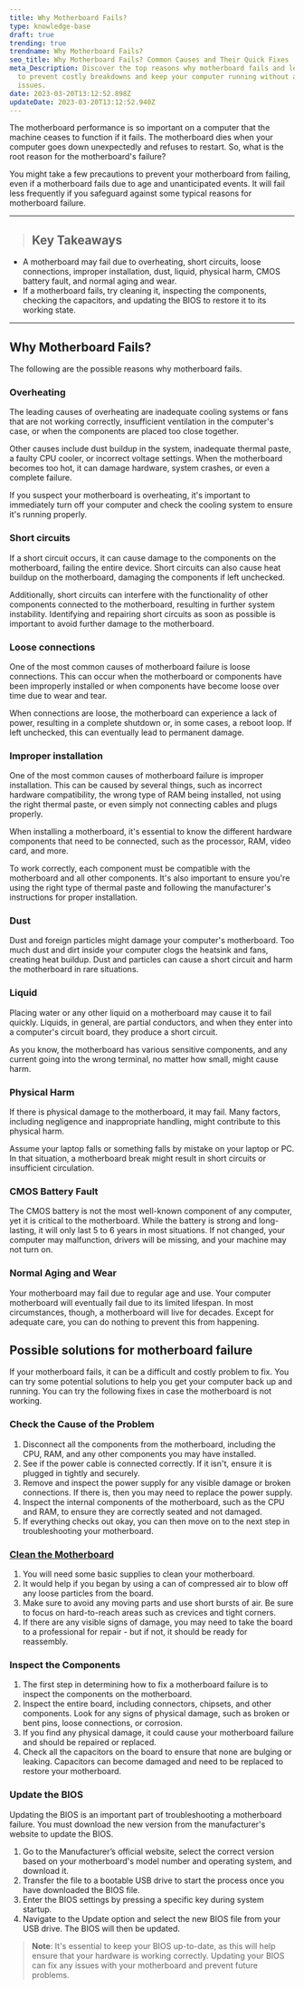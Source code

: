 ```yaml
---
title: Why Motherboard Fails?
type: knowledge-base
draft: true
trending: true
trendname: Why Motherboard Fails?
seo_title: Why Motherboard Fails? Common Causes and Their Quick Fixes
meta_Description: Discover the top reasons why motherboard fails and learn how
  to prevent costly breakdowns and keep your computer running without any
  issues.
date: 2023-03-20T13:12:52.898Z
updateDate: 2023-03-20T13:12:52.940Z
---
```

The motherboard performance is so important on a computer that the machine ceases to function if it fails. The motherboard dies when your computer goes down unexpectedly and refuses to restart. So, what is the root reason for the motherboard's failure?

You might take a few precautions to prevent your motherboard from failing, even if a motherboard fails due to age and unanticipated events. It will fail less frequently if you safeguard against some typical reasons for motherboard failure.

- - -

> ## Key Takeaways

* A motherboard may fail due to overheating, short circuits, loose connections, improper installation, dust, liquid, physical harm, CMOS battery fault, and normal aging and wear. 
* If a motherboard fails, try cleaning it, inspecting the components, checking the capacitors, and updating the BIOS to restore it to its working state.

- - -

## Why Motherboard Fails?

The following are the possible reasons why motherboard fails.

### Overheating

The leading causes of overheating are inadequate cooling systems or fans that are not working correctly, insufficient ventilation in the computer's case, or when the components are placed too close together.

Other causes include dust buildup in the system, inadequate thermal paste, a faulty CPU cooler, or incorrect voltage settings. When the motherboard becomes too hot, it can damage hardware, system crashes, or even a complete failure.

If you suspect your motherboard is overheating, it's important to immediately turn off your computer and check the cooling system to ensure it's running properly.

### Short circuits

If a short circuit occurs, it can cause damage to the components on the motherboard, failing the entire device. Short circuits can also cause heat buildup on the motherboard, damaging the components if left unchecked.

Additionally, short circuits can interfere with the functionality of other components connected to the motherboard, resulting in further system instability. Identifying and repairing short circuits as soon as possible is important to avoid further damage to the motherboard.

### Loose connections

One of the most common causes of motherboard failure is loose connections. This can occur when the motherboard or components have been improperly installed or when components have become loose over time due to wear and tear.

When connections are loose, the motherboard can experience a lack of power, resulting in a complete shutdown or, in some cases, a reboot loop. If left unchecked, this can eventually lead to permanent damage.

### Improper installation

One of the most common causes of motherboard failure is improper installation. This can be caused by several things, such as incorrect hardware compatibility, the wrong type of RAM being installed, not using the right thermal paste, or even simply not connecting cables and plugs properly.

When installing a motherboard, it's essential to know the different hardware components that need to be connected, such as the processor, RAM, video card, and more.

To work correctly, each component must be compatible with the motherboard and all other components. It's also important to ensure you're using the right type of thermal paste and following the manufacturer's instructions for proper installation.

### Dust

Dust and foreign particles might damage your computer's motherboard. Too much dust and dirt inside your computer clogs the heatsink and fans, creating heat buildup. Dust and particles can cause a short circuit and harm the motherboard in rare situations.

### Liquid

Placing water or any other liquid on a motherboard may cause it to fail quickly. Liquids, in general, are partial conductors, and when they enter into a computer's circuit board, they produce a short circuit.

As you know, the motherboard has various sensitive components, and any current going into the wrong terminal, no matter how small, might cause harm.

### Physical Harm

If there is physical damage to the motherboard, it may fail. Many factors, including negligence and inappropriate handling, might contribute to this physical harm.

Assume your laptop falls or something falls by mistake on your laptop or PC. In that situation, a motherboard break might result in short circuits or insufficient circulation.

### CMOS Battery Fault

The CMOS battery is not the most well-known component of any computer, yet it is critical to the motherboard. While the battery is strong and long-lasting, it will only last 5 to 6 years in most situations. If not changed, your computer may malfunction, drivers will be missing, and your machine may not turn on.

### Normal Aging and Wear

Your motherboard may fail due to regular age and use. Your computer motherboard will eventually fail due to its limited lifespan. In most circumstances, though, a motherboard will live for decades. Except for adequate care, you can do nothing to prevent this from happening.

## Possible solutions for motherboard failure

If your motherboard fails, it can be a difficult and costly problem to fix. You can try some potential solutions to help you get your computer back up and running. You can try the following fixes in case the motherboard is not working. 

### Check the Cause of the Problem

1. Disconnect all the components from the motherboard, including the CPU, RAM, and any other components you may have installed.
2. See if the power cable is connected correctly. If it isn't, ensure it is plugged in tightly and securely.
3. Remove and inspect the power supply for any visible damage or broken connections. If there is, then you may need to replace the power supply.
4. Inspect the internal components of the motherboard, such as the CPU and RAM, to ensure they are correctly seated and not damaged.
5. If everything checks out okay, you can then move on to the next step in troubleshooting your motherboard.

### [Clean the Motherboard](https://pcideaz.com/motherboards/how-to-clean-a-motherboard-at-home/)

1. You will need some basic supplies to clean your motherboard.
2. It would help if you began by using a can of compressed air to blow off any loose particles from the board.
3. Make sure to avoid any moving parts and use short bursts of air. Be sure to focus on hard-to-reach areas such as crevices and tight corners.
4. If there are any visible signs of damage, you may need to take the board to a professional for repair - but if not, it should be ready for reassembly.

### Inspect the Components

1. The first step in determining how to fix a motherboard failure is to inspect the components on the motherboard.
2. Inspect the entire board, including connectors, chipsets, and other components. Look for any signs of physical damage, such as broken or bent pins, loose connections, or corrosion.
3. If you find any physical damage, it could cause your motherboard failure and should be repaired or replaced.
4. Check all the capacitors on the board to ensure that none are bulging or leaking. Capacitors can become damaged and need to be replaced to restore your motherboard.

### Update the BIOS

Updating the BIOS is an important part of troubleshooting a motherboard failure. You must download the new version from the manufacturer's website to update the BIOS.

1. Go to the Manufacturer’s official website, select the correct version based on your motherboard's model number and operating system, and download it.
2. Transfer the file to a bootable USB drive to start the process once you have downloaded the BIOS file.
3. Enter the BIOS settings by pressing a specific key during system startup.
4. Navigate to the Update option and select the new BIOS file from your USB drive. The BIOS will then be updated.

> **Note**: It's essential to keep your BIOS up-to-date, as this will help ensure that your hardware is working correctly. Updating your BIOS can fix any issues with your motherboard and prevent future problems.